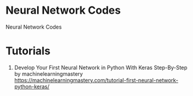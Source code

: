 # Neural Network Codes
Neural Network Codes

# Tutorials
1) Develop Your First Neural Network in Python With Keras Step-By-Step by machinelearningmastery
https://machinelearningmastery.com/tutorial-first-neural-network-python-keras/

